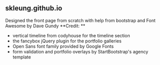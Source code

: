 skleung.github.io
-----------------

Designed the front page from scratch with help from bootstrap and Font Awesome by Dave Gundy
**Credit: **
* vertical timeline from codyhouse for the timeline section
* the fancybox jQuery plugin for the portfolio galleries
* Open Sans font family provided by Google Fonts
* form validation and portfolio overlays by StartBootstrap's agency template